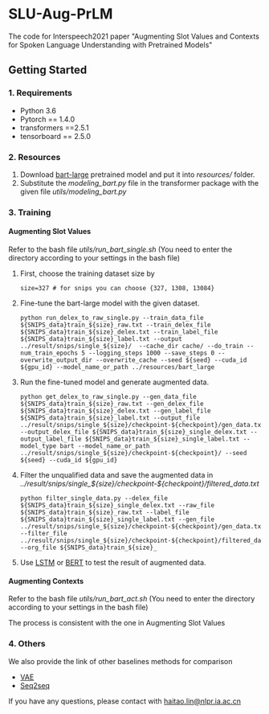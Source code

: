 # SLU-Aug-PrLM
The code for Interspeech2021 paper "Augmenting Slot Values and Contexts for Spoken Language Understanding with Pretrained Models"

## Getting Started

### 1. Requirements

- Python 3.6
- Pytorch == 1.4.0
- transformers ==2.5.1
- tensorboard == 2.5.0

### 2. Resources

1. Download [bart-large](https://github.com/huggingface/transformers) pretrained model and put it into *resources/* folder.
2. Substitute the *modeling_bart.py* file in the transformer package with the given file  *utils/modeling_bart.py*

### 3. Training

#### Augmenting Slot Values

Refer to the bash file *utils/run_bart_single.sh* (You need to enter the directory according to your settings in the bash file)

1. First, choose the training dataset size by 

   ```
   size=327 # for snips you can choose {327, 1308, 13084}
   ```

2. Fine-tune the bart-large model with the given dataset.

   ```
   python run_delex_to_raw_single.py --train_data_file ${SNIPS_data}train_${size}_raw.txt --train_delex_file ${SNIPS_data}train_${size}_delex.txt --train_label_file ${SNIPS_data}train_${size}_label.txt --output ../result/snips/single_${size}/  --cache_dir cache/ --do_train --num_train_epochs 5 --logging_steps 1000 --save_steps 0 --overwrite_output_dir --overwrite_cache --seed ${seed} --cuda_id ${gpu_id} --model_name_or_path ../resources/bart_large
   ```

3. Run the fine-tuned model and generate augmented data.

   ```
   python get_delex_to_raw_single.py --gen_data_file ${SNIPS_data}train_${size}_raw.txt --gen_delex_file ${SNIPS_data}train_${size}_delex.txt --gen_label_file ${SNIPS_data}train_${size}_label.txt --output_file ../result/snips/single_${size}/checkpoint-${checkpoint}/gen_data.txt --output_delex_file ${SNIPS_data}train_${size}_single_delex.txt --output_label_file ${SNIPS_data}train_${size}_single_label.txt --model_type bart --model_name_or_path ../result/snips/single_${size}/checkpoint-${checkpoint}/ --seed ${seed} --cuda_id ${gpu_id}
   ```

4. Filter the unqualified data and save the augmented data in *../result/snips/single_\${size}/checkpoint-​\${checkpoint}/filtered_data.txt*

   ```
   python filter_single_data.py --delex_file ${SNIPS_data}train_${size}_single_delex.txt --raw_file ${SNIPS_data}train_${size}_raw.txt --label_file ${SNIPS_data}train_${size}_single_label.txt --gen_file ../result/snips/single_${size}/checkpoint-${checkpoint}/gen_data.txt --filter_file ../result/snips/single_${size}/checkpoint-${checkpoint}/filtered_data.txt --org_file ${SNIPS_data}train_${size}_
   ```

5. Use [LSTM](https://github.com/AtmaHou/Seq2SeqDataAugmentationForLU) or [BERT](https://github.com/sz128/slot_filling_and_intent_detection_of_SLU) to test the result of augmented data.

#### Augmenting Contexts

Refer to the bash file *utils/run_bart_act.sh* (You need to enter the directory according to your settings in the bash file)

The process is consistent with the one in Augmenting Slot Values

### 4. Others

We also provide the link of other baselines methods for comparison

- [VAE](https://github.com/snipsco/automatic-data-generation)
- [Seq2seq](https://github.com/AtmaHou/Seq2SeqDataAugmentationForLU)

If you have any questions, please contact with haitao.lin@nlpr.ia.ac.cn

 